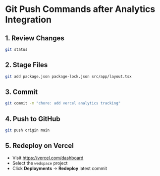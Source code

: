 # Git Push Commands after Analytics Integration

## 1. Review Changes
```bash
git status
```

## 2. Stage Files
```bash
git add package.json package-lock.json src/app/layout.tsx
```

## 3. Commit
```bash
git commit -m "chore: add vercel analytics tracking"
```

## 4. Push to GitHub
```bash
git push origin main
```

## 5. Redeploy on Vercel
- Visit https://vercel.com/dashboard
- Select the `wedspace` project
- Click **Deployments** → **Redeploy** latest commit
